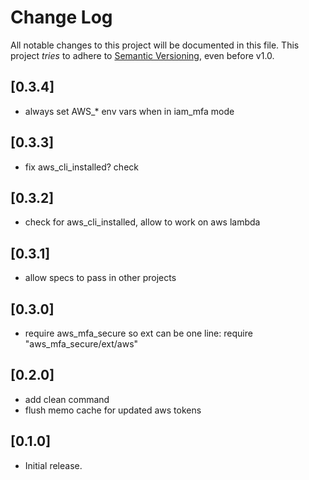 # Change Log

All notable changes to this project will be documented in this file.
This project *tries* to adhere to [Semantic Versioning](http://semver.org/), even before v1.0.

## [0.3.4]
- always set AWS_* env vars when in iam_mfa mode

## [0.3.3]
- fix aws_cli_installed? check

## [0.3.2]
- check for aws_cli_installed, allow to work on aws lambda

## [0.3.1]
- allow specs to pass in other projects

## [0.3.0]
- require aws_mfa_secure so ext can be one line: require "aws_mfa_secure/ext/aws"

## [0.2.0]
- add clean command
- flush memo cache for updated aws tokens

## [0.1.0]
- Initial release.
